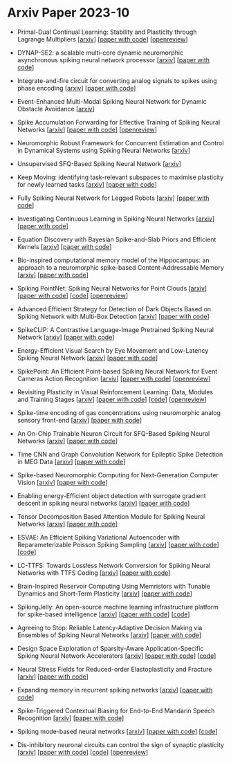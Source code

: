 # Arxiv Paper 2023-10


- Primal-Dual Continual Learning: Stability and Plasticity through Lagrange Multipliers [[arxiv](https://arxiv.org/abs/2310.00154)] [[paper with code](https://paperswithcode.com/paper/primal-dual-continual-learning-stability-and)] [[openreview](https://openreview.net/forum?id=GicZtgSlJW)]

- DYNAP-SE2: a scalable multi-core dynamic neuromorphic asynchronous spiking neural network processor [[arxiv](https://arxiv.org/abs/2310.00564)] [[paper with code](https://paperswithcode.com/paper/dynap-se2-a-scalable-multi-core-dynamic)]

- Integrate-and-fire circuit for converting analog signals to spikes using phase encoding [[arxiv](https://arxiv.org/abs/2310.02055)] [[paper with code](https://paperswithcode.com/paper/integrate-and-fire-circuit-for-converting)]

- Event-Enhanced Multi-Modal Spiking Neural Network for Dynamic Obstacle Avoidance [[arxiv](https://arxiv.org/abs/2310.02361)]

- Spike Accumulation Forwarding for Effective Training of Spiking Neural Networks [[arxiv](https://arxiv.org/abs/2310.02772)] [[paper with code](https://paperswithcode.com/paper/spike-accumulation-forwarding-for-effective)] [[openreview](https://openreview.net/forum?id=CwAY8b8i97)]

- Neuromorphic Robust Framework for Concurrent Estimation and Control in Dynamical Systems using Spiking Neural Networks [[arxiv](https://arxiv.org/abs/2310.03873)]

- Unsupervised SFQ-Based Spiking Neural Network [[arxiv](https://arxiv.org/abs/2310.03918)]

- Keep Moving: identifying task-relevant subspaces to maximise plasticity for newly learned tasks [[arxiv](https://arxiv.org/abs/2310.04741)] [[paper with code](https://paperswithcode.com/paper/balancing-stability-and-plasticity-in)]

- Fully Spiking Neural Network for Legged Robots [[arxiv](https://arxiv.org/abs/2310.05022)] [[paper with code](https://paperswithcode.com/paper/fully-spiking-neural-network-for-legged)]

- Investigating Continuous Learning in Spiking Neural Networks [[arxiv](https://arxiv.org/abs/2310.05343)] [[paper with code](https://paperswithcode.com/paper/investigating-continuous-learning-in-spiking)]

- Equation Discovery with Bayesian Spike-and-Slab Priors and Efficient Kernels [[arxiv](https://arxiv.org/abs/2310.05387)] [[paper with code](https://paperswithcode.com/paper/equation-discovery-with-bayesian-spike-and)]

- Bio-inspired computational memory model of the Hippocampus: an approach to a neuromorphic spike-based Content-Addressable Memory [[arxiv](https://arxiv.org/abs/2310.05868)] [[paper with code](https://paperswithcode.com/paper/bio-inspired-computational-memory-model-of)]

- Spiking PointNet: Spiking Neural Networks for Point Clouds [[arxiv](https://arxiv.org/abs/2310.06232)] [[paper with code](https://paperswithcode.com/paper/spiking-pointnet-spiking-neural-networks-for)] [[code](https://github.com/dayongren/spiking-pointnet)] [[openreview](https://openreview.net/forum?id=Ev2XuqvJCy)]

- Advanced Efficient Strategy for Detection of Dark Objects Based on Spiking Network with Multi-Box Detection [[arxiv](https://arxiv.org/abs/2310.06370)] [[paper with code](https://paperswithcode.com/paper/advanced-efficient-strategy-for-detection-of)]

- SpikeCLIP: A Contrastive Language-Image Pretrained Spiking Neural Network [[arxiv](https://arxiv.org/abs/2310.06488)] [[paper with code](https://paperswithcode.com/paper/spikeclip-a-contrastive-language-image)]

- Energy-Efficient Visual Search by Eye Movement and Low-Latency Spiking Neural Network [[arxiv](https://arxiv.org/abs/2310.06578)] [[paper with code](https://paperswithcode.com/paper/energy-efficient-visual-search-by-eye)]

- SpikePoint: An Efficient Point-based Spiking Neural Network for Event Cameras Action Recognition [[arxiv](https://arxiv.org/abs/2310.07189)] [[paper with code](https://paperswithcode.com/paper/spikepoint-an-efficient-point-based-spiking)] [[openreview](https://openreview.net/forum?id=7etoNfU9uF)]

- Revisiting Plasticity in Visual Reinforcement Learning: Data, Modules and Training Stages [[arxiv](https://arxiv.org/abs/2310.07418)] [[paper with code](https://paperswithcode.com/paper/revisiting-plasticity-in-visual-reinforcement)] [[code](https://github.com/Guozheng-Ma/Adaptive-Replay-Ratio)] [[openreview](https://openreview.net/forum?id=0aR1s9YxoL)]

- Spike-time encoding of gas concentrations using neuromorphic analog sensory front-end [[arxiv](https://arxiv.org/abs/2310.07475)] [[paper with code](https://paperswithcode.com/paper/spike-time-encoding-of-gas-concentrations)]

- An On-Chip Trainable Neuron Circuit for SFQ-Based Spiking Neural Networks [[arxiv](https://arxiv.org/abs/2310.07824)] [[paper with code](https://paperswithcode.com/paper/an-on-chip-trainable-neuron-circuit-for-sfq)]

- Time CNN and Graph Convolution Network for Epileptic Spike Detection in MEG Data [[arxiv](https://arxiv.org/abs/2310.09236)] [[paper with code](https://paperswithcode.com/paper/time-cnn-and-graph-convolution-network-for)]

- Spike-based Neuromorphic Computing for Next-Generation Computer Vision [[arxiv](https://arxiv.org/abs/2310.09692)] [[paper with code](https://paperswithcode.com/paper/spike-based-neuromorphic-computing-for-next)]

- Enabling energy-Efficient object detection with surrogate gradient descent in spiking neural networks [[arxiv](https://arxiv.org/abs/2310.12985)] [[paper with code](https://paperswithcode.com/paper/enabling-energy-efficient-object-detection)]

- Tensor Decomposition Based Attention Module for Spiking Neural Networks [[arxiv](https://arxiv.org/abs/2310.14576)] [[paper with code](https://paperswithcode.com/paper/tensor-decomposition-based-attention-module)]

- ESVAE: An Efficient Spiking Variational Autoencoder with Reparameterizable Poisson Spiking Sampling [[arxiv](https://arxiv.org/abs/2310.14839)] [[paper with code](https://paperswithcode.com/paper/esvae-an-efficient-spiking-variational)] [[code](https://github.com/qgzhan/esvae)]

- LC-TTFS: Towards Lossless Network Conversion for Spiking Neural Networks with TTFS Coding [[arxiv](https://arxiv.org/abs/2310.14978)] [[paper with code](https://paperswithcode.com/paper/lc-ttfs-towards-lossless-network-conversion)]

- Brain-Inspired Reservoir Computing Using Memristors with Tunable Dynamics and Short-Term Plasticity [[arxiv](https://arxiv.org/abs/2310.16331)] [[paper with code](https://paperswithcode.com/paper/brain-inspired-reservoir-computing-using)]

- SpikingJelly: An open-source machine learning infrastructure platform for spike-based intelligence [[arxiv](https://arxiv.org/abs/2310.16620)] [[paper with code](https://paperswithcode.com/paper/spikingjelly-an-open-source-machine-learning)] [[code](https://github.com/fangwei123456/spikingjelly)]

- Agreeing to Stop: Reliable Latency-Adaptive Decision Making via Ensembles of Spiking Neural Networks [[arxiv](https://arxiv.org/abs/2310.16675)] [[paper with code](https://paperswithcode.com/paper/agreeing-to-stop-reliable-latency-adaptive)]

- Design Space Exploration of Sparsity-Aware Application-Specific Spiking Neural Network Accelerators [[arxiv](https://arxiv.org/abs/2310.16745)] [[paper with code](https://paperswithcode.com/paper/design-space-exploration-of-sparsity-aware)] [[code](https://github.com/githubofaliyev/snn-dse)]

- Neural Stress Fields for Reduced-order Elastoplasticity and Fracture [[arxiv](https://arxiv.org/abs/2310.17790)] [[paper with code](https://paperswithcode.com/paper/neural-stress-fields-for-reduced-order)]

- Expanding memory in recurrent spiking networks [[arxiv](https://arxiv.org/abs/2310.19067)] [[paper with code](https://paperswithcode.com/paper/expanding-memory-in-recurrent-spiking)]

- Spike-Triggered Contextual Biasing for End-to-End Mandarin Speech Recognition [[arxiv](https://arxiv.org/abs/2310.04657)] [[paper with code](https://paperswithcode.com/paper/spike-triggered-contextual-biasing-for-end-to)]

- Spiking mode-based neural networks [[arxiv](https://arxiv.org/abs/2310.14621)] [[paper with code](https://paperswithcode.com/paper/spiking-mode-based-neural-networks)] [[code](https://github.com/linzhanghan/smnn)]

- Dis-inhibitory neuronal circuits can control the sign of synaptic plasticity [[arxiv](https://arxiv.org/abs/2310.19614)] [[paper with code](https://paperswithcode.com/paper/dis-inhibitory-neuronal-circuits-can-control)] [[code](https://github.com/fmi-basel/disinhibitory-control)] [[openreview](https://openreview.net/forum?id=7otRtfrRqo)]